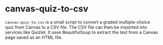 # canvas-quiz-to-csv

`canvas-quiz-to-csv` is a small script to convert a graded multiple-choice quiz from Canvas to a CSV file. The CSV file can then be imported into services like Quizlet. It uses BeautifulSoup to extract the text from a Canvas page saved as an HTML file.
